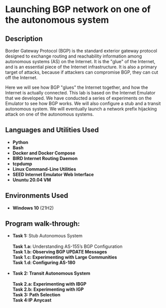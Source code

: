 <h1>Launching BGP network on one of the autonomous system</h1>

<h2>Description</h2>
Border Gateway Protocol (BGP) is the standard exterior gateway protocol designed to exchange routing and reachability information among autonomous systems (AS) on the Internet. It is the "glue" of the Internet, and is an essential piece of the Internet infrastructure. It is also a primary target of attacks, because if attackers can compromise BGP, they can cut off the Internet.

Here we will see how BGP "glues" the Internet together, and how the Internet is actually connected. This lab is based on the Internet Emulator that we developed. We have conducted a series of experiments on the Emulator to see how BGP works. We will also configure a stub and a transit autonomous system. We will eventually launch a network prefix hijacking attack on one of the autonomous systems.
<br />


<h2>Languages and Utilities Used</h2>

- <b>Python</b>
- <b>Bash</b>
- <b>Docker and Docker Compose</b>
- <b>BIRD Internet Routing Daemon</b>
- <b>tcpdump</b>
- <b>Linux Command-Line Utilities</b>
- <b>SEED Internet Emulator Web Interface</b>
- <b>Ununtu 20.04 VM</b>

<h2>Environments Used </h2>

- <b>Windows 10</b> (21H2)

<h2>Program walk-through:</h2>

- <b>Task 1:</b> Stub Autonomous System<br>
    <br> <b>Task 1.a:</b> Understanding AS-155’s BGP Configuration<br>
     <b>Task 1.b:<b>  Observing BGP UPDATE Messages<br>
     <b>Task 1.c:<b>  Experimenting with Large Communities<br>
     <b>Task 1.d:<b>  Configuring AS-180<br><br>
- <b>Task 2:</b> Transit Autonomous System<br>
 <br><b>Task 2.a:</b> Experimenting with IBGP<br>
     <b>Task 2.b:</b> Experimenting with IGP<br>
     <b>Task 3:</b> Path Selection<br>
     <b>Task 4:</b>IP Anycast<br>
